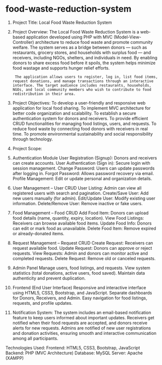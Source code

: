 # food-waste-reduction-system
1. Project Title: Local Food Waste Reduction System

2. Project Overview:
        The Local Food Waste Reduction System is a web-based application developed using PHP with MVC (Model-View-Controller) architecture to reduce food waste and promote community welfare. The system serves as a bridge between donors — such as restaurants, grocery stores, and households with surplus food — and receivers, including NGOs, shelters, and individuals in need. By enabling donors to share excess food before it spoils, the system helps minimize food wastage and supports hunger relief efforts.

		The application allows users to register, log in, list food items, request donations, and manage transactions through an interactive interface. The target audience includes restaurants, households, NGOs, and local community members who wish to contribute to food redistribution in their area.

3. Project Objectives:
	To develop a user-friendly and responsive web application for local food sharing.
	To implement MVC architecture for better code organization and scalability.
	To establish a secure authentication system for donors and receivers.
	To provide efficient CRUD functionalities for managing food listings, users, and requests.
	To reduce food waste by connecting food donors with receivers in real time.
	To promote environmental sustainability and social responsibility through technology.

4. Project Scope:
  1. Authentication Module
  	User Registration (Signup): Donors and receivers can create accounts.
  	User Authentication (Sign in): Secure login with session management.
  	Change Password: Users can update passwords after logging in.
  	Forgot Password: Allows password recovery via email.
  	Profile Management: Edit or update personal and organization details.

  2. User Management – User CRUD
  	User Listing: Admin can view all registered users with search and pagination.
  	Create/Save User: Add new users manually (for admin).
  	Edit/Update User: Modify existing user information.
  	Delete/Remove User: Remove inactive or fake users.

  3. Food Management – Food CRUD
  	Add Food Item: Donors can upload food details (name, quantity, expiry, location).
  	View Food Listings: Receivers can browse available food items.
  	Update Food Info: Donors can edit or mark food as unavailable.
  	Delete Food Item: Remove expired or already-donated items.

  4. Request Management – Request CRUD
  	Create Request: Receivers can request available food.
  	Update Request: Donors can approve or reject requests.
  	View Requests: Admin and donors can monitor active and completed requests.
  	Delete Request: Remove old or canceled requests.

  5. Admin Panel
  	Manage users, food listings, and requests.
  	View system statistics (total donations, active users, food saved).
  	Maintain data authenticity and prevent duplication.

  6. Frontend (End User Interface)
  	Responsive and interactive interface using HTML5, CSS3, Bootstrap, and JavaScript.
  	Separate dashboards for Donors, Receivers, and Admin.
  	Easy navigation for food listings, requests, and profile updates.



5. Notification System:
  The system includes an email-based notification feature to keep users informed about important updates. Receivers get notified when their food requests are accepted, and donors receive alerts for new requests. Admins are notified of new user registrations and donation activities, ensuring smooth and interactive communication among all participants.

Technologies Used:
	Frontend: HTML5, CSS3, Bootstrap, JavaScript
	Backend: PHP (MVC Architecture)
	Database: MySQL
	Server: Apache (XAMPP)
